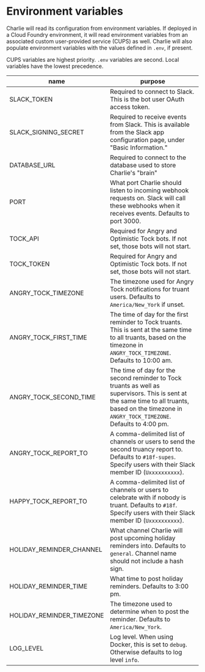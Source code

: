 # Environment variables

Charlie will read its configuration from environment variables. If deployed in
a Cloud Foundry environment, it will read environment variables from an
associated custom user-provided service (CUPS) as well. Charlie will also
populate environment variables with the values defined in `.env`, if present.

CUPS variables are highest priority. `.env` variables are second. Local
variables have the lowest precedence.

| name                      | purpose                                                                                                                                                                                            |
| ------------------------- | -------------------------------------------------------------------------------------------------------------------------------------------------------------------------------------------------- |
| SLACK_TOKEN               | Required to connect to Slack. This is the bot user OAuth access token.                                                                                                                             |
| SLACK_SIGNING_SECRET      | Required to receive events from Slack. This is available from the Slack app configuration page, under "Basic Information."                                                                         |
| DATABASE_URL              | Required to connect to the database used to store Charlie's "brain"                                                                                                                                |
| PORT                      | What port Charlie should listen to incoming webhook requests on. Slack will call these webhooks when it receives events. Defaults to port 3000.                                                    |
| TOCK_API                  | Required for Angry and Optimistic Tock bots. If not set, those bots will not start.                                                                                                                |
| TOCK_TOKEN                | Required for Angry and Optimistic Tock bots. If not set, those bots will not start.                                                                                                                |
| ANGRY_TOCK_TIMEZONE       | The timezone used for Angry Tock notifications for truant users. Defaults to `America/New_York` if unset.                                                                                          |
| ANGRY_TOCK_FIRST_TIME     | The time of day for the first reminder to Tock truants. This is sent at the same time to all truants, based on the timezone in `ANGRY_TOCK_TIMEZONE`. Defaults to 10:00 am.                        |
| ANGRY_TOCK_SECOND_TIME    | The time of day for the second reminder to Tock truants as well as supervisors. This is sent at the same time to all truants, based on the timezone in `ANGRY_TOCK_TIMEZONE`. Defaults to 4:00 pm. |
| ANGRY_TOCK_REPORT_TO      | A comma-delimited list of channels or users to send the second truancy report to. Defaults to `#18f-supes`. Specify users with their Slack member ID (`Uxxxxxxxxxx`).                              |
| HAPPY_TOCK_REPORT_TO      | A comma-delimited list of channels or users to celebrate with if nobody is truant. Defaults to `#18f`. Specify users with their Slack member ID (`Uxxxxxxxxxx`).                                   |
| HOLIDAY_REMINDER_CHANNEL  | What channel Charlie will post upcoming holiday reminders into. Defaults to `general`. Channel name should not include a hash sign.                                                                |
| HOLIDAY_REMINDER_TIME     | What time to post holiday reminders. Defaults to 3:00 pm.                                                                                                                                          |
| HOLIDAY_REMINDER_TIMEZONE | The timezone used to determine when to post the reminder. Defaults to `America/New_York`.                                                                                                          |
| LOG_LEVEL                 | Log level. When using Docker, this is set to `debug`. Otherwise defaults to log level `info`.                                                                                                      |
